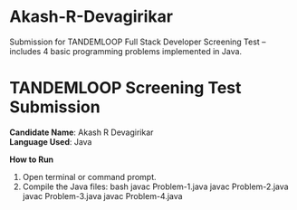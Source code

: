 # Akash-R-Devagirikar
Submission for TANDEMLOOP Full Stack Developer Screening Test – includes 4 basic programming problems implemented in Java.
# TANDEMLOOP Screening Test Submission

**Candidate Name**: Akash R Devagirikar  
**Language Used**: Java

**How to Run**

1. Open terminal or command prompt.
2. Compile the Java files:
   bash
   javac Problem-1.java
   javac Problem-2.java
   javac Problem-3.java
   javac Problem-4.java

